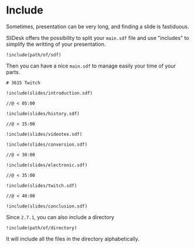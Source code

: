 # Include

Sometimes, presentation can be very long, and finding a slide is fastiduous.

SliDesk offers the possibility to split your `main.sdf` file and use "includes" to simplify the writting of your presentation.

```
!include(path/of/sdf)
```

Then you can have a nice `main.sdf` to manage easily your time of your parts.

```
# 3615 Twitch

!include(slides/introduction.sdf)

//@ < 05:00

!include(slides/history.sdf)

//@ < 15:00

!include(slides/videotex.sdf)

!include(slides/conversion.sdf)

//@ < 30:00

!include(slides/electronic.sdf)

//@ < 35:00

!include(slides/twitch.sdf)

//@ < 40:00

!include(slides/conclusion.sdf)
```

Since `2.7.1`, you can also include a directory

```
!include(path/of/directory)
```

It will include all the files in the directory alphabetically.
